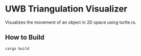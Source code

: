 # UWB Triangulation Visualizer
Visualizes the movement of an object in 2D space using turtle.rs.

## How to Build
```cargo build```

